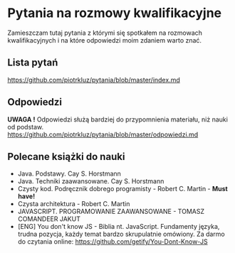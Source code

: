 # Pytania na rozmowy kwalifikacyjne

Zamieszczam tutaj pytania z którymi się spotkałem na rozmowach kwalifikacyjnych i na które odpowiedzi moim zdaniem warto znać. 

## Lista pytań
https://github.com/piotrkluz/pytania/blob/master/index.md

## Odpowiedzi
**UWAGA !** Odpowiedzi służą bardziej do przypomnienia materiału, niż nauki od podstaw.
https://github.com/piotrkluz/pytania/blob/master/odpowiedzi.md

## Polecane książki do nauki
- Java. Podstawy. Cay S. Horstmann
- Java. Techniki zaawansowane. Cay S. Horstmann
- Czysty kod. Podręcznik dobrego programisty - Robert C. Martin - **Must have!**
- Czysta architektura - Robert C. Martin
- JAVASCRIPT. PROGRAMOWANIE ZAAWANSOWANE - TOMASZ COMANDEER JAKUT
- [ENG] You don't know JS - Biblia nt. JavaScript. Fundamenty języka, trudna pozycja, każdy temat bardzo skrupulatnie omówiony. Za darmo do czytania online: https://github.com/getify/You-Dont-Know-JS
